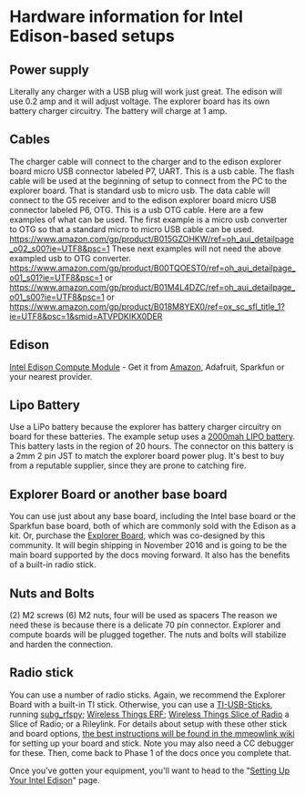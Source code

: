 # Hardware information for Intel Edison-based setups

## Power supply 

Literally any charger with a USB plug will work just great. The edison will use 0.2 amp and it will adjust voltage. The explorer board has its own battery charger circuitry. The battery will charge at 1 amp.

## Cables 

The charger cable will connect to the charger and to the edison explorer board micro USB connector labeled P7, UART. This is a usb cable.
The flash cable will be used at the beginning of setup to connect from the PC to the explorer board. That is standard usb to micro usb.
The data cable will connect to the G5 receiver and to the edison explorer board micro USB connector labeled P6, OTG. This is a usb OTG cable. Here are a few examples of what can be used. The first example is a micro usb converter to OTG so that a standard micro to micro USB cable can be used. https://www.amazon.com/gp/product/B015GZOHKW/ref=oh_aui_detailpage_o02_s00?ie=UTF8&psc=1
These next examples will not need the above exampled usb to OTG converter. https://www.amazon.com/gp/product/B00TQOEST0/ref=oh_aui_detailpage_o01_s01?ie=UTF8&psc=1 or https://www.amazon.com/gp/product/B01M4L4DZC/ref=oh_aui_detailpage_o01_s00?ie=UTF8&psc=1 or https://www.amazon.com/gp/product/B018M8YEX0/ref=ox_sc_sfl_title_1?ie=UTF8&psc=1&smid=ATVPDKIKX0DER

## Edison 

[Intel Edison Compute Module](http://www.intel.com/content/www/us/en/do-it-yourself/edison.html) - Get it from [Amazon](http://www.amazon.com/gp/product/B00PTVSVI8?dpID=51yqQB46DIL&dpSrc=sims&preST=_SL500_SR135%2C135_&refRID=6AE996400627CC0KPY52&ref_=pd_rhf_se_s_cp_2), Adafruit, Sparkfun or your nearest provider.

## Lipo Battery 

Use a LiPo battery because the explorer has battery charger circuitry on board for these batteries. The example setup uses a [2000mah LIPO battery](http://www.robotshop.com/en/37v-2000mah-5c-lipo-battery.html). This battery lasts in the region of 20 hours. The connector on this battery is a 2mm 2 pin JST to match the explorer board power plug. It's best to buy from a reputable supplier, since they are prone to catching fire. 

## Explorer Board or another base board 

You can use just about any base board, including the Intel base board or the Sparkfun base board, both of which are commonly sold with the Edison as a kit. Or, purchase the [Explorer Board](https://enhanced-radio-devices.myshopify.com/products/900mhz-explorer-block-pre-order), which was co-designed by this community. It will begin shipping in November 2016 and is going to be the main board supported by the docs moving forward. It also has the benefits of a built-in radio stick.

## Nuts and Bolts 

(2) M2 screws
(6) M2 nuts, four will be used as spacers
The reason we need these is because there is a delicate 70 pin connector. Explorer and compute boards will be plugged together. The nuts and bolts will stabilize and harden the connection.

## Radio stick

You can use a number of radio sticks. Again, we recommend the Explorer Board with a built-in TI stick. Otherwise, you can use a [TI-USB-Sticks](http://www.ti.com/tool/cc1111emk868-915), running [subg_rfspy](https://github.com/ps2/subg_rfspy); [Wireless Things ERF](https://www.wirelessthings.net/erf-0-1-pin-spaced-radio-module); [Wireless Things Slice of Radio](https://www.wirelessthings.net/slice-of-radio-wireless-rf-transciever-for-the-raspberry-pi) a Slice of Radio; or a Rileylink. For details about setup with these other stick and board options, [the best instructions will be found in the mmeowlink wiki](https://github.com/oskarpearson/mmeowlink/wiki) for setting up your board and stick. Note you may also need a CC debugger for these. Then, come back to Phase 1 of the docs once you complete that.


Once you've gotten your equipment, you'll want to head to the "[Setting Up Your Intel Edison](https://github.com/openaps/docs/blob/dev/docs/docs/walkthrough/phase-0/setup-edison.md)" page.
